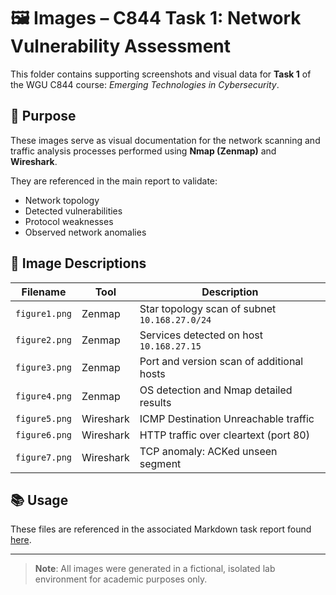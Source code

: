 # 🖼️ Images – C844 Task 1: Network Vulnerability Assessment

This folder contains supporting screenshots and visual data for **Task 1** of the WGU C844 course: *Emerging Technologies in Cybersecurity*.

## 📌 Purpose

These images serve as visual documentation for the network scanning and traffic analysis processes performed using **Nmap (Zenmap)** and **Wireshark**.

They are referenced in the main report to validate:
- Network topology
- Detected vulnerabilities
- Protocol weaknesses
- Observed network anomalies

## 🧾 Image Descriptions

| Filename      | Tool       | Description |
|---------------|------------|-------------|
| `figure1.png` | Zenmap     | Star topology scan of subnet `10.168.27.0/24` |
| `figure2.png` | Zenmap     | Services detected on host `10.168.27.15` |
| `figure3.png` | Zenmap     | Port and version scan of additional hosts |
| `figure4.png` | Zenmap     | OS detection and Nmap detailed results |
| `figure5.png` | Wireshark  | ICMP Destination Unreachable traffic |
| `figure6.png` | Wireshark  | HTTP traffic over cleartext (port 80) |
| `figure7.png` | Wireshark  | TCP anomaly: ACKed unseen segment |

## 📚 Usage

These files are referenced in the associated Markdown task report found [here](../Task-2-wlan-mobile-plan).

---

> **Note**: All images were generated in a fictional, isolated lab environment for academic purposes only.
